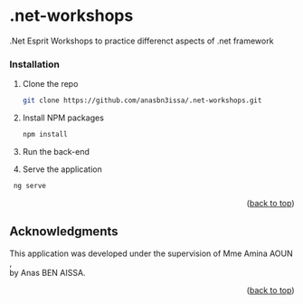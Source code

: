 # .net-workshops
.Net Esprit Workshops
to practice differenct aspects of .net framework  



### Installation

1. Clone the repo
   ```sh
   git clone https://github.com/anasbn3issa/.net-workshops.git
   ```
2. Install NPM packages
   ```sh
   npm install
   ```
3. Run the back-end
  
4. Serve the application
  ```sh
   ng serve
   ```

<p align="right">(<a href="#top">back to top</a>)</p>


<!-- ACKNOWLEDGMENTS -->
## Acknowledgments

This application was developed under the supervision of Mme Amina AOUN , <br>
by Anas BEN AISSA.

<p align="right">(<a href="#top">back to top</a>)</p>
